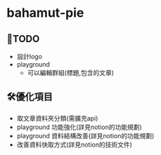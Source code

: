 # bahamut-pie

## 📝TODO
- 設計logo
- playground 
  - 可以編輯群組(標題,包含的文章)

## 🛠優化項目
- 取文章資料夾分類(需擴充api)
- playground 功能強化(詳見notion的功能規劃)
- playground 資料結構改善(詳見notion的功能規劃)
- 改善資料快取方式(詳見notion的技術文件)
